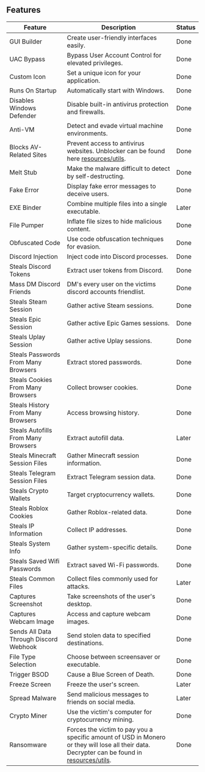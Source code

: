 ## Features

| Feature                               | Description                                                                                                                                                                                                          | Status |
|---------------------------------------|----------------------------------------------------------------------------------------------------------------------------------------------------------------------------------------------------------------------|--------|
| GUI Builder                           | Create user-friendly interfaces easily.                                                                                                                                                                              | Done   |
| UAC Bypass                            | Bypass User Account Control for elevated privileges.                                                                                                                                                                 | Done   |
| Custom Icon                           | Set a unique icon for your application.                                                                                                                                                                              | Done   |
| Runs On Startup                       | Automatically start with Windows.                                                                                                                                                                                    | Done   |
| Disables Windows Defender             | Disable built-in antivirus protection and firewalls.                                                                                                                                                                 | Done   |
| Anti-VM                               | Detect and evade virtual machine environments.                                                                                                                                                                       | Done   |
| Blocks AV-Related Sites               | Prevent access to antivirus websites. Unblocker can be found here [resources/utils](https://github.com/DamagingRose/Rose-Grabber/blob/main/resources/utils/unblocker/unblock_sites-by-blank.py).                                                           | Done   |
| Melt Stub                             | Make the malware difficult to detect by self-destructing.                                                                                                                                                            | Done   |
| Fake Error                            | Display fake error messages to deceive users.                                                                                                                                                                        | Done   |
| EXE Binder                            | Combine multiple files into a single executable.                                                                                                                                                                     | Later  |
| File Pumper                           | Inflate file sizes to hide malicious content.                                                                                                                                                                        | Done   |
| Obfuscated Code                       | Use code obfuscation techniques for evasion.                                                                                                                                                                         | Done  |
| Discord Injection                     | Inject code into Discord processes.                                                                                                                                                                                  | Done   |
| Steals Discord Tokens                 | Extract user tokens from Discord.                                                                                                                                                                                    | Done   |
| Mass DM Discord Friends               | DM's every user on the victims discord accounts friendlist.                                                                                                                                                          | Done   |
| Steals Steam Session                  | Gather active Steam sessions.                                                                                                                                                                                        | Done   |
| Steals Epic Session                   | Gather active Epic Games sessions.                                                                                                                                                                                   | Done   |
| Steals Uplay Session                  | Gather active Uplay sessions.                                                                                                                                                                                        | Done   |
| Steals Passwords From Many Browsers   | Extract stored passwords.                                                                                                                                                                                            | Done   |
| Steals Cookies From Many Browsers     | Collect browser cookies.                                                                                                                                                                                             | Done   |
| Steals History From Many Browsers     | Access browsing history.                                                                                                                                                                                             | Done   |
| Steals Autofills From Many Browsers   | Extract autofill data.                                                                                                                                                                                               | Later  |
| Steals Minecraft Session Files        | Gather Minecraft session information.                                                                                                                                                                                | Done   |
| Steals Telegram Session Files         | Extract Telegram session data.                                                                                                                                                                                       | Done   |
| Steals Crypto Wallets                 | Target cryptocurrency wallets.                                                                                                                                                                                       | Done   |
| Steals Roblox Cookies                 | Gather Roblox-related data.                                                                                                                                                                                          | Done   |
| Steals IP Information                 | Collect IP addresses.                                                                                                                                                                                                | Done   |
| Steals System Info                    | Gather system-specific details.                                                                                                                                                                                      | Done   |
| Steals Saved Wifi Passwords           | Extract saved Wi-Fi passwords.                                                                                                                                                                                       | Done   |
| Steals Common Files                   | Collect files commonly used for attacks.                                                                                                                                                                             | Later  |
| Captures Screenshot                   | Take screenshots of the user's desktop.                                                                                                                                                                              | Done   |
| Captures Webcam Image                 | Access and capture webcam images.                                                                                                                                                                                    | Done   |
| Sends All Data Through Discord Webhook | Send stolen data to specified destinations.                                                                                                                                                                          | Done   |
| File Type Selection                   | Choose between screensaver or executable.                                                                                                                                                                            | Done   |
| Trigger BSOD                          | Cause a Blue Screen of Death.                                                                                                                                                                                        | Done   |
| Freeze Screen                         | Freeze the user's screen.                                                                                                                                                                                            | Later  |
| Spread Malware                        | Send malicious messages to friends on social media.                                                                                                                                                                  | Later  |
| Crypto Miner                          | Use the victim's computer for cryptocurrency mining.                                                                                                                                                                 | Done  |
| Ransomware                            | Forces the victim to pay you a specific amount of USD in Monero or they will lose all their data. Decrypter can be found in [resources/utils](https://github.com/DamagingRose/Rose-Grabber/tree/main/resources/utils/rosedec). | Done   |
